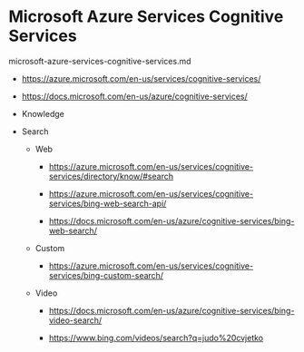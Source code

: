 # Microsoft Azure Services Cognitive Services

microsoft-azure-services-cognitive-services.md

*   https://azure.microsoft.com/en-us/services/cognitive-services/

*   https://docs.microsoft.com/en-us/azure/cognitive-services/



*   Knowledge

*   Search

    *   Web
    
        *   https://azure.microsoft.com/en-us/services/cognitive-services/directory/know/#search

        *   https://azure.microsoft.com/en-us/services/cognitive-services/bing-web-search-api/

        *   https://docs.microsoft.com/en-us/azure/cognitive-services/bing-web-search/

    *   Custom

        *   https://azure.microsoft.com/en-us/services/cognitive-services/bing-custom-search/

    *   Video

        *   https://docs.microsoft.com/en-us/azure/cognitive-services/bing-video-search/

        *   https://www.bing.com/videos/search?q=judo%20cvjetko
